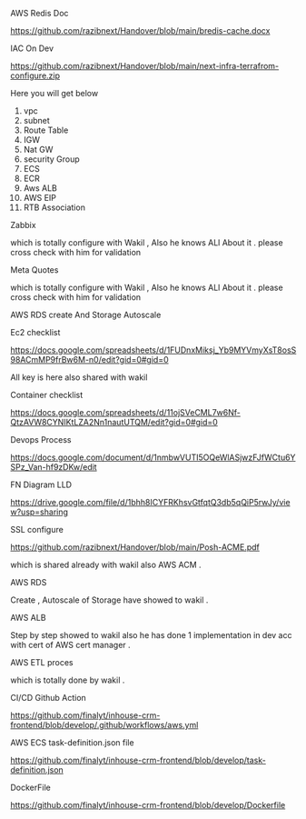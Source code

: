 AWS Redis Doc 

https://github.com/razibnext/Handover/blob/main/bredis-cache.docx


IAC On Dev 

https://github.com/razibnext/Handover/blob/main/next-infra-terrafrom-configure.zip


Here you will get below 

1. vpc
2. subnet 
3. Route Table 
4. IGW
5. Nat GW 
6. security Group 
7. ECS
8. ECR 
9. Aws ALB 
10. AWS EIP 
11. RTB Association 


Zabbix 

which is totally configure with Wakil , Also he knows ALl About it . please cross check with him for validation

Meta Quotes 

which is totally configure with Wakil , Also he knows ALl About it . please cross check with him for validation


AWS RDS create And Storage Autoscale 



Ec2 checklist 

https://docs.google.com/spreadsheets/d/1FUDnxMiksj_Yb9MYVmyXsT8osS98ACmMP9frBw6M-n0/edit?gid=0#gid=0

All key is here also shared with wakil 

Container checklist 

https://docs.google.com/spreadsheets/d/11ojSVeCML7w6Nf-QtzAVW8CYNIKtLZA2Nn1nautUTQM/edit?gid=0#gid=0


Devops Process 

https://docs.google.com/document/d/1nmbwVUTI5OQeWlASjwzFJfWCtu6YSPz_Van-hf9zDKw/edit


FN Diagram LLD 

https://drive.google.com/file/d/1bhh8ICYFRKhsvGtfqtQ3db5qQiP5rwJy/view?usp=sharing




SSL configure 

https://github.com/razibnext/Handover/blob/main/Posh-ACME.pdf 

which is shared already with wakil also AWS ACM . 

AWS RDS 

Create , Autoscale of Storage have showed to wakil . 

AWS ALB 

Step by step showed to wakil also he has done 1 implementation in dev acc with cert of AWS cert manager . 



AWS ETL proces 

which is totally done by wakil . 


CI/CD Github Action 

https://github.com/finalyt/inhouse-crm-frontend/blob/develop/.github/workflows/aws.yml


AWS ECS task-definition.json file 

https://github.com/finalyt/inhouse-crm-frontend/blob/develop/task-definition.json



DockerFile 

https://github.com/finalyt/inhouse-crm-frontend/blob/develop/Dockerfile


















